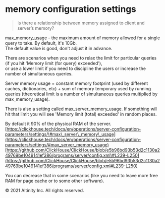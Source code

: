 # memory configuration settings

> Is there a relationship between memory assigned to client and server’s memory?

max\_memory\_usage - the maximum amount of memory allowed for a single query to take. By default, it's 10Gb.  
The default value is good, don't adjust it in advance.

There are scenarios when you need to relax the limit for particular queries \(if you hit 'Memory limit \(for query\) exceeded'\),  
or use a lower limit if you need to discipline the users or increase the number of simultaneous queries.

Server memory usage = constant memory footprint \(used by different caches, dictionaries, etc\) + sum of memory temporary used by running queries \(theoretical limit is a number of simultaneous queries multiplied by max\_memory\_usage\).

There is also a setting called max\_server\_memory\_usage. If something will hit that limit you will see 'Memory limit \(total\) exceeded' in random places.

By default it 90% of the physical RAM of the server.  
[https://clickhouse.tech/docs/en/operations/server-configuration-parameters/settings/\#max\_server\_memory\_usage](https://clickhouse.tech/docs/en/operations/server-configuration-parameters/settings/#max_server_memory_usage)  
[https://github.com/ClickHouse/ClickHouse/blob/e5b96bd93b53d2c1130a249769be1049141ef386/programs/server/config.xml\#L239-L250](https://github.com/ClickHouse/ClickHouse/blob/e5b96bd93b53d2c1130a249769be1049141ef386/programs/server/config.xml#L239-L250)

You can decrease that in some scenarios \(like you need to leave more free RAM for page cache or to some other software\).

© 2021 Altinity Inc. All rights reserved.

